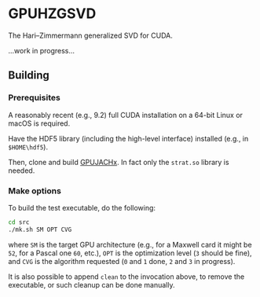 # GPUHZGSVD
The Hari–Zimmermann generalized SVD for CUDA.

...work in progress...

## Building

### Prerequisites

A reasonably recent (e.g., 9.2) full CUDA installation on a 64-bit Linux or macOS is required.

Have the HDF5 library (including the high-level interface) installed (e.g., in ``$HOME\hdf5``).

Then, clone and build [GPUJACHx](https://github.com/venovako/GPUJACHx).
In fact only the ``strat.so`` library is needed.

### Make options

To build the test executable, do the following:
```bash
cd src
./mk.sh SM OPT CVG
```
where ``SM`` is the target GPU architecture (e.g., for a Maxwell card it might be ``52``, for a Pascal one ``60``, etc.), ``OPT`` is the optimization level (``3`` should be fine), and ``CVG`` is the algorithm requested (``0`` and ``1`` done, ``2`` and ``3`` in progress).

It is also possible to append ``clean`` to the invocation above, to remove the executable, or such cleanup can be done manually.
